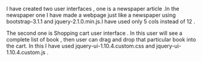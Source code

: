 I have created two user interfaces , one is a newspaper article .In the newspaper one I have made a webpage just like a newspaper using bootstrap-3.1.1 and jquery-2.1.0.min.js.I have used only 5 cols instead of 12 .

The second one is Shopping cart user interface . In this user will see a complete list of book , then user can drag and drop that particular book into the cart.
In this I have used jquery-ui-1.10.4.custom.css and jquery-ui-1.10.4.custom.js .

